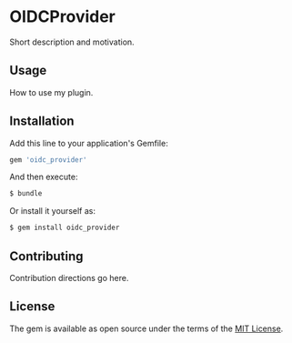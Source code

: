 # OIDCProvider
Short description and motivation.

## Usage
How to use my plugin.

## Installation
Add this line to your application's Gemfile:

```ruby
gem 'oidc_provider'
```

And then execute:
```bash
$ bundle
```

Or install it yourself as:
```bash
$ gem install oidc_provider
```

## Contributing
Contribution directions go here.

## License
The gem is available as open source under the terms of the [MIT License](https://opensource.org/licenses/MIT).

